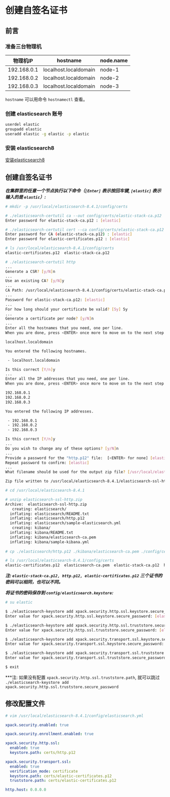 # 创建自签名证书

## 前言

### 准备三台物理机

|物理机IP|hostname|node.name|
|--|--|--|
|192.168.0.1|localhost.localdomain|node-1|
|192.168.0.2|localhost.localdomain|node-2|
|192.168.0.3|localhost.localdomain|node-3|

```hostname``` 可以用命令 ```hostnamectl``` 查看。

### 创建 elasticsearch 账号

```bash
userdel elastic
groupadd elastic
useradd elastic -g elastic -p elastic
```

### 安装 elasticsearch8

[安装elasticsearch8](./安装elasticsearch8.md '安装elasticsearch8')

## 创建自签名证书

***在集群里的任意一个节点执行以下命令（```[Enter]``` 表示按回车键, ```[elastic]``` 表示输入的是 ```elastic```）:***

```bash
# mkdir -p /usr/local/elasticsearch-8.4.1/config/certs

# ./elasticsearch-certutil ca --out config/certs/elastic-stack-ca.p12
Enter password for elastic-stack-ca.p12 : [elastic]

# ./elasticsearch-certutil cert --ca config/certs/elastic-stack-ca.p12 --out config/certs/elastic-certificates.p12
Enter password for CA (elastic-stack-ca.p12) : [elastic]
Enter password for elastic-certificates.p12 : [elastic]

# ls /usr/local/elasticsearch-8.4.1/config/certs
elastic-certificates.p12  elastic-stack-ca.p12

# ./elasticsearch-certutil http
...
Generate a CSR? [y/N]n
...
Use an existing CA? [y/N]y
...
CA Path: /usr/local/elasticsearch-8.4.1/config/certs/elastic-stack-ca.p12
...
Password for elastic-stack-ca.p12: [elastic]
...
For how long should your certificate be valid? [5y] 5y
...
Generate a certificate per node? [y/N]n
...
Enter all the hostnames that you need, one per line.
When you are done, press <ENTER> once more to move on to the next step.

localhost.localdomain

You entered the following hostnames.

 - localhost.localdomain

Is this correct [Y/n]y
...
Enter all the IP addresses that you need, one per line.
When you are done, press <ENTER> once more to move on to the next step.

192.168.0.1
192.168.0.2
192.168.0.3

You entered the following IP addresses.

 - 192.168.0.1
 - 192.168.0.2
 - 192.168.0.3

Is this correct [Y/n]y
...
Do you wish to change any of these options? [y/N]n
...
Provide a password for the "http.p12" file:  [<ENTER> for none] [elastic]
Repeat password to confirm: [elastic]
...
What filename should be used for the output zip file? [/usr/local/elasticsearch-8.4.1/elasticsearch-ssl-http.zip] [Enter]

Zip file written to /usr/local/elasticsearch-8.4.1/elasticsearch-ssl-http.zip

# cd /usr/local/elasticsearch-8.4.1

# unzip elasticsearch-ssl-http.zip 
Archive:  elasticsearch-ssl-http.zip
   creating: elasticsearch/
  inflating: elasticsearch/README.txt  
  inflating: elasticsearch/http.p12  
  inflating: elasticsearch/sample-elasticsearch.yml  
   creating: kibana/
  inflating: kibana/README.txt       
  inflating: kibana/elasticsearch-ca.pem  
  inflating: kibana/sample-kibana.yml 
  
# cp ./elasticsearch/http.p12 ./kibana/elasticsearch-ca.pem ./config/certs/

# ls /usr/local/elasticsearch-8.4.1/config/certs
elastic-certificates.p12  elasticsearch-ca.pem  elastic-stack-ca.p12  http.p12
```

***注: ```elastic-stack-ca.p12, http.p12, elastic-certificates.p12``` 三个证书的密码可以相同，也可以不同。***

***将证书的密码保存到 ```config/elasticsearch.keystore```:***

```bash
# su elastic

$ ./elasticsearch-keystore add xpack.security.http.ssl.keystore.secure_password
Enter value for xpack.security.http.ssl.keystore.secure_password: [elastic]

$ ./elasticsearch-keystore add xpack.security.http.ssl.truststore.secure_password
Enter value for xpack.security.http.ssl.truststore.secure_password: [elastic]

$ ./elasticsearch-keystore add xpack.security.transport.ssl.keystore.secure_password
Enter value for xpack.security.transport.ssl.keystore.secure_password: [elastic]

$ ./elasticsearch-keystore add xpack.security.transport.ssl.truststore.secure_password
Enter value for xpack.security.transport.ssl.truststore.secure_password: [elastic]

$ exit
```

***注: 如果没有配置 ```xpack.security.http.ssl.truststore.path```, 就可以跳过 ```./elasticsearch-keystore add xpack.security.http.ssl.truststore.secure_password```

## 修改配置文件

```bash
# vim /usr/local/elasticsearch-8.4.1/config/elasticsearch.yml
```

```yml
xpack.security.enabled: true

xpack.security.enrollment.enabled: true

xpack.security.http.ssl:
  enabled: true
  keystore.path: certs/http.p12

xpack.security.transport.ssl:
  enabled: true
  verification_mode: certificate
  keystore.path: certs/elastic-certificates.p12
  truststore.path: certs/elastic-certificates.p12

http.host: 0.0.0.0
```
